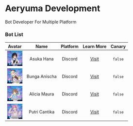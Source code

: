 <h1>Aeryuma Development</h1>
Bot Developer For Multiple Platform

<h3>Bot List</h3>

| Avatar        | Name | Platform | Learn More |  Canary   |
:-----:|:-----:|:----------:|:----------:|:------------:
| <img src="/profile/assets/asuka.jpg" width="50px" height="50px">  | Asuka Hana | Discord | [Visit](https://asukahana.aeryuma.repl.co) | `false` |
| <img src="/profile/assets/bunga.jpg" width="50px" height="50px">  | Bunga Anischa | Discord | [Visit](https://bungaanischa.aeryuma.repl.co) | `false` |
| <img src="/profile/assets/alicia.jpg" width="50px" height="50px">  | Alicia Maura | Discord | [Visit](https://aliciamaura.aeryuma.repl.co) | `false` |
| <img src="/profile/assets/putri.jpg" width="50px" height="50px">  | Putri Cantika | Discord | [Visit](https://putricantika.aeryuma.repl.co) | `false` |
